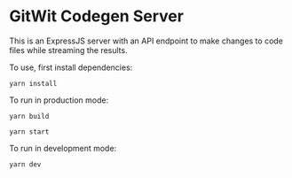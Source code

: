 # GitWit Codegen Server

This is an ExpressJS server with an API endpoint to make changes to code files while streaming the results.

To use, first install dependencies:

`yarn install`

To run in production mode:

`yarn build`

`yarn start`

To run in development mode:

`yarn dev`